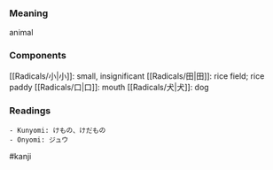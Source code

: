 ### Meaning

animal

### Components

[[Radicals/小|小]]: small, insignificant [[Radicals/田|田]]: rice field; rice paddy [[Radicals/口|口]]: mouth [[Radicals/犬|犬]]: dog

### Readings

```
- Kunyomi: けもの、けだもの
- Onyomi: ジュウ
```

#kanji